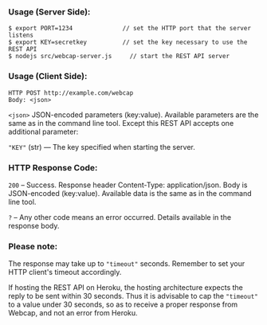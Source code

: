 ### Usage (Server Side):

    $ export PORT=1234              // set the HTTP port that the server listens
    $ export KEY=secretkey          // set the key necessary to use the REST API
    $ nodejs src/webcap-server.js     // start the REST API server

### Usage (Client Side):

    HTTP POST http://example.com/webcap
    Body: <json>
    
`<json>` JSON-encoded parameters (key:value). Available parameters are the same as in the command line tool. Except this REST API accepts one additional parameter:

`"KEY"` (str) — The key specified when starting the server.

### HTTP Response Code:

`200` – Success. Response header Content-Type: application/json. Body is JSON-encoded (key:value). Available data is the same as in the command line tool.

`?` – Any other code means an error occurred. Details available in the response body.

### Please note:

The response may take up to `"timeout"` seconds. Remember to set your HTTP client's timeout accordingly.

If hosting the REST API on Heroku, the hosting architecture expects the reply to be sent within 30 seconds. Thus it is advisable to cap the `"timeout"` to a value under 30 seconds, so as to receive a proper response from Webcap, and not an error from Heroku.
